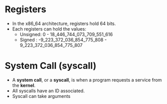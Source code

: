 # Registers
- In the x86_64 architecture, registers hold 64 bits.
- Each registers can hold the values:
    - Unsigned: 0                          - 18_446_744_073_709_551_616
    - Signed  : -9_223_372_036_854_775_808 - 9_223_372_036_854_775_807

# System Call (syscall)
- A **system call**, or a **syscall**, is when a program requests a service from the **kernel**.
- All syscalls have an ID associated.
- Syscall can take arguments
